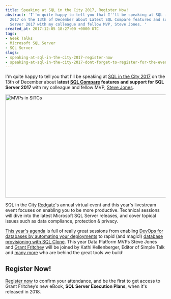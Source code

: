 ```yaml
---
title: Speaking at SQL in the City 2017, Register Now!
abstract: 'I''m quite happy to tell you that I''ll be speaking at SQL in the City
  2017 on the 13th of December about Latest SQL Compare features and support for SQL
  Server 2017 with my colleague and fellow MVP, Steve Jones. '
created_at: 2017-12-05 18:27:00 +0000 UTC
tags:
- Geek Talks
- Microsoft SQL Server
- SQL Server
slugs:
- speaking-at-sql-in-the-city-2017-register-now
- speaking-at-sql-in-the-city-2017-dont-forget-to-register-for-the-event
---
```


<p>I'm quite happy to tell you that I'll be speaking at <a href="https://www.red-gate.com/hub/events/sqlinthecity/" target="_blank">SQL in the City 2017</a> on the 13th of December about l<strong>atest </strong><a href="https://www.red-gate.com/products/sql-development/sql-compare/" target="_blank"><strong>SQL Compare</strong></a><strong> features and support for SQL Server 2017 </strong>with my colleague and fellow MVP, <a href="https://voiceofthedba.com/" target="_blank">Steve Jones</a>. </p> <p><a href="https://tugberkugurlu.blob.core.windows.net/bloggyimages/6411302e-d9b2-4b95-9c58-3804d294b488.png"><img title="MVPs in SITCs" style="border-top: 0px; border-right: 0px; background-image: none; border-bottom: 0px; padding-top: 0px; padding-left: 0px; border-left: 0px; display: inline; padding-right: 0px" border="0" alt="MVPs in SITCs" src="https://tugberkugurlu.blob.core.windows.net/bloggyimages/72312e88-0444-4971-94eb-0eae024cd25f.png" width="644" height="324"></a></p> <p>SQL in the City <a href="https://www.red-gate.com" target="_blank">Redgate</a>'s annual virtual event and this year's livestream event focuses on enabling you to be more productive. Technical sessions will dive into the latest Microsoft SQL Server releases, and cover topical issues such as data compliance, protection &amp; privacy.</p> <p><a href="https://www.red-gate.com/hub/events/sqlinthecity/#schedule" target="_blank">This year's agenda</a> is full of really great sessions from enabling <a href="https://www.red-gate.com/hub/product-learning/sql-source-control/moving-from-application-automation-to-true-devops-by-including-the-database" target="_blank">DevOps for databases by automating your deployments</a> to rapid (and magic!) <a href="https://www.red-gate.com/hub/product-learning/sql-clone/sql-clone-concept" target="_blank">database provisioning with SQL Clone</a>. This year Data Platform MVPs Steve Jones and <a href="https://www.scarydba.com/" target="_blank">Grant Fritchey</a> will be joined by Kathi Kellenberger, Editor of Simple Talk and <a href="https://www.red-gate.com/hub/events/sqlinthecity/#speakers" target="_blank">many more</a> who are behind the great tools we build!</p> <h2>Register Now!</h2> <p><a href="https://www.red-gate.com/hub/events/sqlinthecity/" target="_blank">Register now</a> to confirm your attendance, and be the first to get access to Grant Fritchey’s new eBook, <b>SQL Server Execution Plans</b>, when it's released in 2018.</p>  